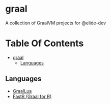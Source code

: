 # graal
A collection of GraalVM projects for @elide-dev

# Table Of Contents

- [graal](#graal)
  - [Languages](#languages)

## Languages

- [GraalLua](https://github.com/Glavo/GraalLua)
- [FastR (Graal for R)](https://github.com/oracle/fastr)
